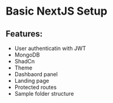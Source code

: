 # Basic NextJS Setup 

## Features:
- User authenticatin with JWT
- MongoDB 
- ShadCn 
- Theme 
- Dashbaord panel
- Landing page
- Protected routes
- Sample folder structure